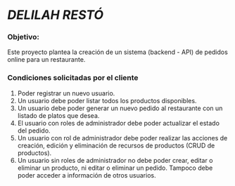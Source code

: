 # _DELILAH RESTÓ_

### Objetivo:
Este proyecto plantea la creación de un sistema (backend - API) de pedidos online para un restaurante.

### Condiciones solicitadas por el cliente
1. Poder registrar un nuevo usuario.
2. Un usuario debe poder listar todos los productos disponibles.
3. Un usuario debe poder generar un nuevo pedido al restaurante con un listado de platos que desea.
4. El usuario con roles de administrador debe poder actualizar el estado del pedido.
5. Un usuario con rol de administrador debe poder realizar las acciones de creación, edición y eliminación de recursos de productos (CRUD de productos).
6. Un usuario sin roles de administrador no debe poder crear, editar o eliminar un producto, ni editar o eliminar un pedido. Tampoco debe poder acceder a información de otros usuarios.